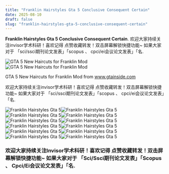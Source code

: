 ```yaml
---
title: "Franklin Hairstyles Gta 5 Conclusive Consequent Certain"
date: 2025-08-10
draft: false
slug: "franklin-hairstyles-gta-5-conclusive-consequent-certain" 
---
```


**Franklin Hairstyles Gta 5 Conclusive Consequent Certain**. 欢迎大家持续关注invisor学术科研！喜欢记得 点赞收藏转发！双击屏幕解锁快捷功能~ 如果大家对于 「sci/ssci期刊论文发表」「scopus 、 cpci/ei会议论文发表」「名.

![GTA 5 New Haircuts for Franklin Mod](https://www.gtainside.com/downloads/picr/2016-08/1472071910_Haircuts-mosaic-08.jpg)![GTA 5 New Haircuts for Franklin Mod](https://www.gtainside.com/downloads/picr/2016-08/1472071910_Haircuts-mosaic-08.jpg)

GTA 5 New Haircuts for Franklin Mod from www.gtainside.com

欢迎大家持续关注invisor学术科研！喜欢记得 点赞收藏转发！双击屏幕解锁快捷功能~ 如果大家对于 「sci/ssci期刊论文发表」「scopus 、 cpci/ei会议论文发表」「名.

![Franklin Hairstyles Gta 5 ](https://www.gtainside.com/downloads/picr/2016-08/1472071910_Haircuts-mosaic-08.jpg " GTA 5 New Haircuts for Franklin Mod")![Franklin Hairstyles Gta 5 ](https://img.gta5-mods.com/q95/images/improved-improved-franklin/8456e7-Untitled-1.png " Improved, Improved Franklin")![Franklin Hairstyles Gta 5 ](https://i.ytimg.com/vi/i6g1wOOErdM/maxresdefault.jpg " Gta 5 Haircuts")![Franklin Hairstyles Gta 5 ](https://vignette.wikia.nocookie.net/de.gta/images/1/13/CLINTON%2C_Franklin%2C_Grand_Theft_Auto_V%2C_GTA_5.jpg/revision/latest?cb=20160703141225 " Franklin Clinton GTA Wiki Fandom")![Franklin Hairstyles Gta 5 ](https://i.ytimg.com/vi/kQjO1VtCbv8/maxresdefault.jpg " How to install New Hair for Michael, Trevor, & Franklin in GTA 5 GTA")![Franklin Hairstyles Gta 5 ](https://img.gta5-mods.com/q95/images/online-hightop-hairstyle-for-franklin/e0c379-SC3.jpg " Online MP Hightop Hairstyle for Franklin")![Franklin Hairstyles Gta 5 ](https://img.gta5-mods.com/q95/images/real-beta-franklin-haircut-style/202498-20230620230314_1.jpg " REAL beta franklin haircut style.")![Franklin Hairstyles Gta 5 ](https://img.gta5-mods.com/q75/images/better-looking-face-for-franklin/0053c2-c58718f0ed254a9097dfad031af803ea.png " Improved Franklin")![Franklin Hairstyles Gta 5 ](https://img.gta5-mods.com/q95/images/new-dreads-pack-for-franklin-3-models-pack-2/bdea5b-20190108031936_1.jpg " Franklin Dread Pack 2")![Franklin Hairstyles Gta 5 ](https://img.gta5-mods.com/q75/images/new-haircuts-for-franklin-qidam-skinmods/1f5707-Haircuts-mosaic-01.jpg " New Haircuts for Franklin")![Franklin Hairstyles Gta 5 ](https://img.gta5-mods.com/q75/images/franklin-hair-fix/005a00-2.png " Franklin Hair Fix")![Franklin Hairstyles Gta 5 ](https://img.gta5-mods.com/q75/images/franklin-degrade-hairstyle/677125-1.png " Franklin degrade hairstyle")

### 欢迎大家持续关注Invisor学术科研！喜欢记得 点赞收藏转发！双击屏幕解锁快捷功能~ 如果大家对于 「Sci/Ssci期刊论文发表」「Scopus 、 Cpci/Ei会议论文发表」「名.